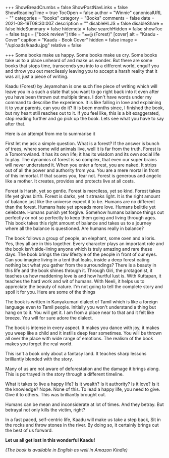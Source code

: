 +++
ShowBreadCrumbs = false
ShowPostNavLinks = false
ShowReadingTime = true
TocOpen = false
author = "Winnie"
canonicalURL = ""
categories = "books"
category = "Books"
comments = false
date = 2021-08-19T08:30:00Z
description = ""
disableHLJS = false
disableShare = false
hideSummary = false
hidemeta = false
searchHidden = false
showToc = false
tags = ["book review"]
title = "காடு (Forest)"
[cover]
alt = "Kaadu - Cover"
caption = "Kaadu - Book Cover"
hidden = false
image = "/uploads/kaadu.jpg"
relative = false

+++
Some books make us happy. Some books make us cry. Some books take us to a place unheard of and make us wonder. But there are some books that stops time, transcends you into to a different world, engulf you and throw you out mercilessly leaving you to accept a harsh reality that it was all, just a piece of writing.

Kaadu (Forest) by Jeyamohan is one such fine piece of writing which will leave you in a such a state that you want to go right back into it even after you have been thrown out multiple times. I don't have words under my command to describe the experience. It is like falling in love and explaining it to your parents, can you do it? It is been months since, I finished the book, but my heart still reaches out to it. If you feel like, this is a bit exaggerated, stop reading further and go pick up the book. Lets see what you have to say after that.

Here is an attempt from me to summarise it

First let me ask a simple question. What is a forest? If the answer is bunch of trees, where some wild animals live, well it is far from the truth. Forest is a Tomorrowland. It has its own life; it has its wisdom and its own social life to play. The dynamics of forest is so complex, that even our super brains will never understand it. When you enter a forest, you are naked. It strips out of all the power and authority from you. You are a mere mortal in front of this immortal. If that scares you, fear not. Forest is generous and angelic like a mother. It creates, provides and protects live at all costs.

Forest is Harsh, yet so gentle. Forest is merciless, yet so kind. Forest takes life yet gives birth. Forest is darks, yet it streaks light. It is the right amount of balance just like the universe expect it to be. Humans are no different than the forest. Humans hate yet spreads more love. Humans belittle yet celebrate. Humans punish yet forgive. Somehow humans balance things out perfectly or not so perfectly to keep them going and living through ages. This book takes this right amount of balance and takes us to a journey where all the balance is questioned. Are humans really in balance?

The book follows a group of people, an elephant, some oxen and a loris. Yes, they all are in this together. Every character plays an important role and the book isn't side-lining anyone which is truly amazing and rare these days. The book brings the raw lifestyle of the people in front of our eyes. Can you imagine living in a tent that leaks, inside a deep forest eating nothing but what you gather from the surroundings? There is a beauty in this life and the book shines through it. Through Giri, the protagonist, it teaches us how maddening love is and how hurtful lust is. With Kuttapan, it teaches the hard work and wit of humans. With Neeli, it helps us to appreciate the beauty of nature. I'm not going to tell the complete story and spoil it for you. Here are some of the things

The book is written in Kanyakumari dialect of Tamil which is like a foreign language even to Tamil people. Initially you won't understand a thing but hang on to it. You will get it. I am from a place near to that and it felt like breeze. You will for sure adore the dialect.

The book is intense in every aspect. It makes you dance with joy, it makes you weep like a child and it instills deep fear sometimes. You will be thrown all over the place with wide range of emotions. The realism of the book makes you forget the real world.

This isn't a book only about a fantasy land. It teaches sharp lessons brilliantly blended with the story.

Many of us are not aware of deforestation and the damage it brings along. This is portrayed in the story through a different timeline.

What it takes to live a happy life? Is it wealth? Is it authority? Is it love? Is it the knowledge? Nope. None of this. To lead a happy life, you need to give. Give it to others. This was brilliantly brought out.

Humans can be mean and inconsiderate at lot of times. And they betray. But betrayal not only kills the victim, right?

In a fast paced, self-centric life, Kaadu will make us take a step back, Sit in the rocks and throw stones in the river. By doing so, it certainly brings out the best of us forward.

**Let us all get lost in this wonderful Kaadu!**

_(The book is available in English as well in Amazon Kindle)_